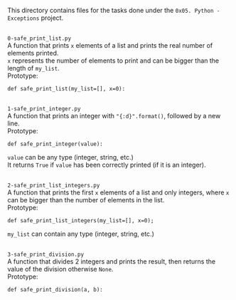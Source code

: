 This directory contains files for the tasks done under the `0x05. Python - Exceptions` project.<br>


<br>`0-safe_print_list.py`<br>
A function that prints `x` elements of a list and prints the real number of elements printed.<br>
`x` represents the number of elements to print and can be bigger than the length of `my_list`.<br>
Prototype:
```
def safe_print_list(my_list=[], x=0):
```

<br>`1-safe_print_integer.py`<br>
A function that prints an integer with `"{:d}".format()`, followed by a new line.<br>Prototype:
```
def safe_print_integer(value):
```
`value` can be any type (integer, string, etc.)<br>
It returns `True` if `value` has been correctly printed (if it is an integer).

<br>`2-safe_print_list_integers.py`<br>
A function that prints the first `x` elements of a list and only integers, where `x` can be bigger than the number of elements in the list.<br>Prototype:
```
def safe_print_list_integers(my_list=[], x=0);
```
`my_list` can contain any type (integer, string, etc.)

<br>`3-safe_print_division.py`<br>
A function that divides 2 integers and prints the result, then returns the value of the division otherwise `None`.<br>
Prototype:
```
def safe_print_division(a, b):
```
